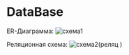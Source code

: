 # DataBase

ER-Диаграмма:
![схема1](https://user-images.githubusercontent.com/95088360/158701805-96baac37-0ab6-4270-a5e2-447d2a11aaa3.PNG)

Реляционная схема:
![схема2(реляц )](https://user-images.githubusercontent.com/95088360/158701564-1417a782-8de6-425c-b8cb-2a0a0b42931a.PNG)
